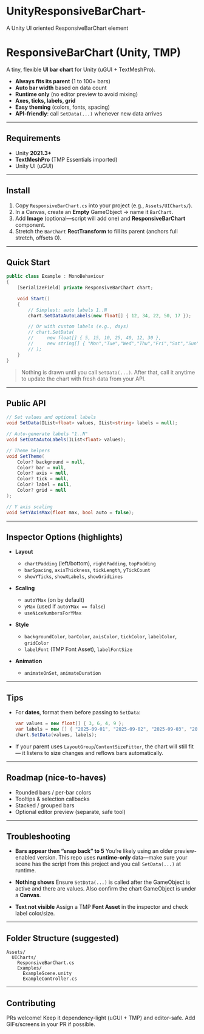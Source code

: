 # UnityResponsiveBarChart-
A Unity UI oriented ResponsiveBarChart element


# ResponsiveBarChart (Unity, TMP)

A tiny, flexible **UI bar chart** for Unity (uGUI + TextMeshPro).

* **Always fits its parent** (1 to 100+ bars)
* **Auto bar width** based on data count
* **Runtime only** (no editor preview to avoid mixing)
* **Axes, ticks, labels, grid**
* **Easy theming** (colors, fonts, spacing)
* **API-friendly**: call `SetData(...)` whenever new data arrives

---

## Requirements

* Unity **2021.3+**
* **TextMeshPro** (TMP Essentials imported)
* Unity UI (uGUI)

---

## Install

1. Copy `ResponsiveBarChart.cs` into your project (e.g., `Assets/UICharts/`).
2. In a Canvas, create an **Empty** GameObject → name it `BarChart`.
3. Add **Image** (optional—script will add one) and **ResponsiveBarChart** component.
4. Stretch the `BarChart` **RectTransform** to fill its parent (anchors full stretch, offsets 0).

---

## Quick Start

```csharp
public class Example : MonoBehaviour
{
    [SerializeField] private ResponsiveBarChart chart;

    void Start()
    {
        // Simplest: auto labels 1..N
        chart.SetDataAutoLabels(new float[] { 12, 34, 22, 50, 17 });

        // Or with custom labels (e.g., days)
        // chart.SetData(
        //     new float[] { 5, 15, 10, 25, 40, 12, 30 },
        //     new string[] { "Mon","Tue","Wed","Thu","Fri","Sat","Sun" }
        // );
    }
}
```

> Nothing is drawn until you call `SetData(...)`. After that, call it anytime to update the chart with fresh data from your API.

---

## Public API

```csharp
// Set values and optional labels
void SetData(IList<float> values, IList<string> labels = null);

// Auto-generate labels "1..N"
void SetDataAutoLabels(IList<float> values);

// Theme helpers
void SetTheme(
    Color? background = null,
    Color? bar = null,
    Color? axis = null,
    Color? tick = null,
    Color? label = null,
    Color? grid = null
);

// Y axis scaling
void SetYAxisMax(float max, bool auto = false);
```

---

## Inspector Options (highlights)

* **Layout**

  * `chartPadding` (left/bottom), `rightPadding`, `topPadding`
  * `barSpacing`, `axisThickness`, `tickLength`, `yTickCount`
  * `showYTicks`, `showXLabels`, `showGridLines`
* **Scaling**

  * `autoYMax` (on by default)
  * `yMax` (used if `autoYMax == false`)
  * `useNiceNumbersForYMax`
* **Style**

  * `backgroundColor`, `barColor`, `axisColor`, `tickColor`, `labelColor`, `gridColor`
  * `labelFont` (TMP Font Asset), `labelFontSize`
* **Animation**

  * `animateOnSet`, `animateDuration`

---

## Tips

* For **dates**, format them before passing to `SetData`:

  ```csharp
  var values = new float[] { 3, 6, 4, 9 };
  var labels = new [] { "2025-09-01", "2025-09-02", "2025-09-03", "2025-09-04" };
  chart.SetData(values, labels);
  ```
* If your parent uses `LayoutGroup`/`ContentSizeFitter`, the chart will still fit—
  it listens to size changes and reflows bars automatically.

---

## Roadmap (nice-to-haves)

* Rounded bars / per-bar colors
* Tooltips & selection callbacks
* Stacked / grouped bars
* Optional editor preview (separate, safe tool)

---

## Troubleshooting

* **Bars appear then “snap back” to 5**
  You’re likely using an older preview-enabled version. This repo uses **runtime-only** data—make sure your scene has the script from this project and you call `SetData(...)` at runtime.

* **Nothing shows**
  Ensure `SetData(...)` is called after the GameObject is active and there are values. Also confirm the chart GameObject is under a **Canvas**.

* **Text not visible**
  Assign a TMP **Font Asset** in the inspector and check label color/size.

---

## Folder Structure (suggested)

```
Assets/
  UICharts/
    ResponsiveBarChart.cs
    Examples/
      ExampleScene.unity
      ExampleController.cs
```

---

## Contributing

PRs welcome! Keep it dependency-light (uGUI + TMP) and editor-safe. Add GIFs/screens in your PR if possible.
